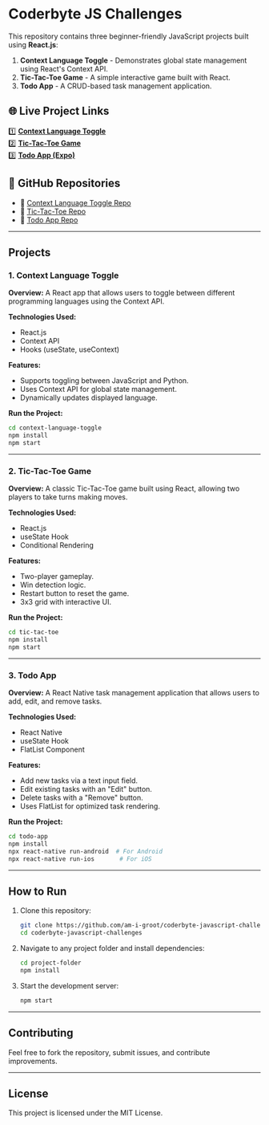 # Coderbyte JS Challenges

This repository contains three beginner-friendly JavaScript projects built using **React.js**:

1. **Context Language Toggle** - Demonstrates global state management using React's Context API.
2. **Tic-Tac-Toe Game** - A simple interactive game built with React.
3. **Todo App** - A CRUD-based task management application.

## 🌐 Live Project Links  
1️⃣ **[Context Language Toggle](https://your-username.github.io/context-language-toggle)**  
2️⃣ **[Tic-Tac-Toe Game](https://your-username.github.io/tic-tac-toe)**  
3️⃣ **[Todo App (Expo)](https://expo.dev/@your-username/todo-app)**  

## 📂 GitHub Repositories  
- 🔹 [Context Language Toggle Repo](https://github.com/your-username/context-language-toggle)  
- 🔹 [Tic-Tac-Toe Repo](https://github.com/your-username/tic-tac-toe)  
- 🔹 [Todo App Repo](https://github.com/your-username/todo-app)  
---

## Projects

### 1. Context Language Toggle
**Overview:** A React app that allows users to toggle between different programming languages using the Context API.

**Technologies Used:**
- React.js
- Context API
- Hooks (useState, useContext)

**Features:**
- Supports toggling between JavaScript and Python.
- Uses Context API for global state management.
- Dynamically updates displayed language.

**Run the Project:**
```sh
cd context-language-toggle
npm install
npm start
```

---

### 2. Tic-Tac-Toe Game
**Overview:** A classic Tic-Tac-Toe game built using React, allowing two players to take turns making moves.

**Technologies Used:**
- React.js
- useState Hook
- Conditional Rendering

**Features:**
- Two-player gameplay.
- Win detection logic.
- Restart button to reset the game.
- 3x3 grid with interactive UI.

**Run the Project:**
```sh
cd tic-tac-toe
npm install
npm start
```

---

### 3. Todo App
**Overview:** A React Native task management application that allows users to add, edit, and remove tasks.

**Technologies Used:**
- React Native
- useState Hook
- FlatList Component

**Features:**
- Add new tasks via a text input field.
- Edit existing tasks with an "Edit" button.
- Delete tasks with a "Remove" button.
- Uses FlatList for optimized task rendering.

**Run the Project:**
```sh
cd todo-app
npm install
npx react-native run-android  # For Android
npx react-native run-ios       # For iOS
```

---

## How to Run
1. Clone this repository:
   ```sh
   git clone https://github.com/am-i-groot/coderbyte-javascript-challenges
   cd coderbyte-javascript-challenges
   ```
2. Navigate to any project folder and install dependencies:
   ```sh
   cd project-folder
   npm install
   ```
3. Start the development server:
   ```sh
   npm start
   ```

---

## Contributing
Feel free to fork the repository, submit issues, and contribute improvements.

---

## License
This project is licensed under the MIT License.

